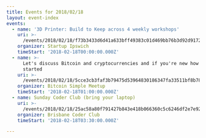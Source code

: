 ```yaml
---
title: Events for 2018/02/18
layout: event-index
events:
  - name: '3D Printer: Build to Keep across 4 weekly workshops'
    uri: >-
      /events/2018/02/18/f73b3433d6d41a633bff49383c01d469bb76b3d92d9172ec1033af6cb6d54e6e
    organizer: Startup Ipswich
    timeStart: '2018-02-18T00:00:00.000Z'
  - name: >-
      Let's discuss Bitcoin and cryptocurrencies and if you're new how to get
      started
    uri: >-
      /events/2018/02/18/5cce3cb3faf3b79475d53964830186347fa33511bf8b78b66e032dfce27328ab
    organizer: Bitcoin Simple Meetup
    timeStart: '2018-02-18T01:00:00.000Z'
  - name: Sunday Coder Club (bring your laptop)
    uri: >-
      /events/2018/02/18/25ac58a80f791427b843e418b066360c5c6246df2e7e926f3a2b4f0030b6c8f5
    organizer: Brisbane Coder Club
    timeStart: '2018-02-18T03:30:00.000Z'

---
```

